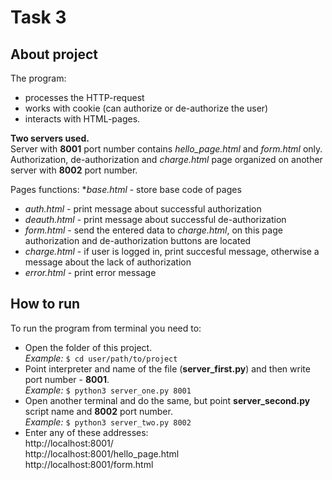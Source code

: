 # Task 3 
## About project
The program:  
* processes the HTTP-request
* works with cookie (can authorize or de-authorize the user)
* interacts with HTML-pages.

__Two servers used.__  
Server with __8001__ port number contains _hello_page.html_ and _form.html_ only.  
Authorization, de-authorization and _charge.html_ page organized on another server with __8002__ port number.
    
Pages functions:
*_base.html_ - store base code of pages
* _auth.html_ - print message about successful authorization
* _deauth.html_ - print message about successful de-authorization
* _form.html_ - send the entered data to _charge.html_, on this page authorization and de-authorization buttons are located
* _charge.html_ - if user is logged in, print succesful message, otherwise a message about the lack of authorization
* _error.html_ - print error message

## How to run
To run the program from terminal you need to:
* Open the folder of this project.  
_Example:_
`$ cd user/path/to/project`
* Point interpreter and name of the file (__server_first.py__) and then write port number - __8001__.  
_Example:_
`$ python3 server_one.py 8001`
* Open another terminal and do the same, but point __server_second.py__ script name and __8002__ port number.  
_Example:_
`$ python3 server_two.py 8002`
* Enter any of these addresses:  
http://localhost:8001/  
http://localhost:8001/hello_page.html  
http://localhost:8001/form.html  
